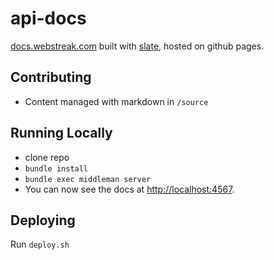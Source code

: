api-docs
========

[docs.webstreak.com](http://docs.webstreak.com) built with [slate](http://tripit.github.io/slate), hosted on github pages.

Contributing
------------

* Content managed with markdown in `/source`

Running Locally
------------------------------

* clone repo
* `bundle install`
* `bundle exec middleman server` 	
* You can now see the docs at <http://localhost:4567>.

Deploying
------------------------------

Run `deploy.sh`
